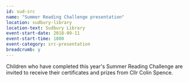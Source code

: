 ```yaml
---
id: sud-src
name: "Summer Reading Challenge presentation"
location: sudbury-library
location-text: Sudbury Library
event-start-date: 2018-09-11
event-start-time: 1800
event-category: src-presentation
breadcrumb: y
---
```


Children who have completed this year's Summer Reading Challenge are invited to receive their certificates and prizes from Cllr Colin Spence.
